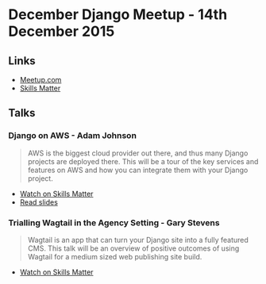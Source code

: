 # December Django Meetup - 14th December 2015

## Links

* [Meetup.com](http://www.meetup.com/The-London-Django-Meetup-Group/events/227021016/)
* [Skills Matter](https://skillsmatter.com/meetups/7611-django-lodnon-december-meetup)

## Talks

### Django on AWS - Adam Johnson

> AWS is the biggest cloud provider out there, and thus many Django projects
> are deployed there. This will be a tour of the key services and features on
> AWS and how you can integrate them with your Django project.

* [Watch on Skills Matter](https://skillsmatter.com/skillscasts/7340-django-on-aws)
* [Read slides](https://github.com/adamchainz/django-talk-aws)

### Trialling Wagtail in the Agency Setting - Gary Stevens

> Wagtail is an app that can turn your Django site into a fully featured CMS.
> This talk will be an overview of positive outcomes of using Wagtail for a
> medium sized web publishing site build.

* [Watch on Skills Matter](https://skillsmatter.com/skillscasts/7341-a-tour-of-wagtail)
